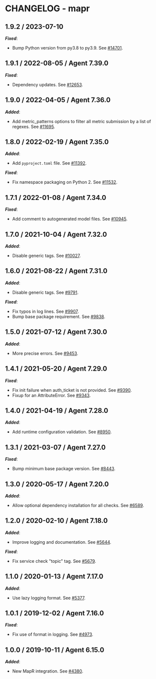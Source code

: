 # CHANGELOG - mapr

## 1.9.2 / 2023-07-10

***Fixed***:

* Bump Python version from py3.8 to py3.9. See [#14701](https://github.com/DataDog/integrations-core/pull/14701).

## 1.9.1 / 2022-08-05 / Agent 7.39.0

***Fixed***: 

* Dependency updates. See [#12653](https://github.com/DataDog/integrations-core/pull/12653).


## 1.9.0 / 2022-04-05 / Agent 7.36.0

***Added***: 

* Add metric_patterns options to filter all metric submission by a list of regexes. See [#11695](https://github.com/DataDog/integrations-core/pull/11695).


## 1.8.0 / 2022-02-19 / Agent 7.35.0

***Added***: 

* Add `pyproject.toml` file. See [#11392](https://github.com/DataDog/integrations-core/pull/11392).

***Fixed***: 

* Fix namespace packaging on Python 2. See [#11532](https://github.com/DataDog/integrations-core/pull/11532).


## 1.7.1 / 2022-01-08 / Agent 7.34.0

***Fixed***: 

* Add comment to autogenerated model files. See [#10945](https://github.com/DataDog/integrations-core/pull/10945).


## 1.7.0 / 2021-10-04 / Agent 7.32.0

***Added***: 

* Disable generic tags. See [#10027](https://github.com/DataDog/integrations-core/pull/10027).


## 1.6.0 / 2021-08-22 / Agent 7.31.0

***Added***: 

* Disable generic tags. See [#9791](https://github.com/DataDog/integrations-core/pull/9791).

***Fixed***: 

* Fix typos in log lines. See [#9907](https://github.com/DataDog/integrations-core/pull/9907).
* Bump base package requirement. See [#9838](https://github.com/DataDog/integrations-core/pull/9838).


## 1.5.0 / 2021-07-12 / Agent 7.30.0

***Added***: 

* More precise errors. See [#9453](https://github.com/DataDog/integrations-core/pull/9453).


## 1.4.1 / 2021-05-20 / Agent 7.29.0

***Fixed***: 

* Fix init failure when auth_ticket is not provided. See [#9390](https://github.com/DataDog/integrations-core/pull/9390).
* Fixup for an AttributeError. See [#9343](https://github.com/DataDog/integrations-core/pull/9343).


## 1.4.0 / 2021-04-19 / Agent 7.28.0

***Added***: 

* Add runtime configuration validation. See [#8950](https://github.com/DataDog/integrations-core/pull/8950).


## 1.3.1 / 2021-03-07 / Agent 7.27.0

***Fixed***: 

* Bump minimum base package version. See [#8443](https://github.com/DataDog/integrations-core/pull/8443).


## 1.3.0 / 2020-05-17 / Agent 7.20.0

***Added***: 

* Allow optional dependency installation for all checks. See [#6589](https://github.com/DataDog/integrations-core/pull/6589).


## 1.2.0 / 2020-02-10 / Agent 7.18.0

***Added***: 

* Improve logging and documentation. See [#5644](https://github.com/DataDog/integrations-core/pull/5644).

***Fixed***: 

* Fix service check "topic" tag. See [#5679](https://github.com/DataDog/integrations-core/pull/5679).


## 1.1.0 / 2020-01-13 / Agent 7.17.0

***Added***: 

* Use lazy logging format. See [#5377](https://github.com/DataDog/integrations-core/pull/5377).


## 1.0.1 / 2019-12-02 / Agent 7.16.0

***Fixed***: 

* Fix use of format in logging. See [#4973](https://github.com/DataDog/integrations-core/pull/4973).


## 1.0.0 / 2019-10-11 / Agent 6.15.0

***Added***: 

* New MapR integration. See [#4380](https://github.com/DataDog/integrations-core/pull/4380).


